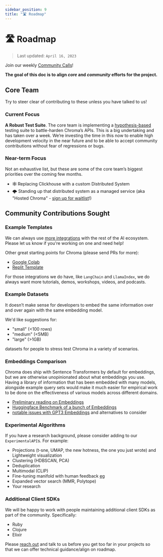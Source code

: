 ```yaml
---
sidebar_position: 9
title: "🛣️ Roadmap"
---
```


# 🛣️ Roadmap

> Last updated: `April 16, 2023`

Join our weekly [Community Calls](http://google.com/)!

**The goal of this doc is to align *core* and *community* efforts for the project.**

## Core Team 

Try to steer clear of contributing to these unless you have talked to us!

### Current Focus

**A Robust Test Suite**. The core team is implementing a [hypothesis-based](https://hypothesis.readthedocs.io/en/latest/) testing suite to battle-harden Chroma’s APIs. This is a big undertaking and has taken over a week. We’re investing the time in this now to enable high development velocity in the near future and to be able to accept community contributions without fear of regressions or bugs.

### Near-term Focus

Not an exhaustive list, but these are some of the core team’s biggest priorities over the coming few months.

- 🕸️ Replacing Clickhouse with a custom Distributed System
- 🌩️ Standing up that distributed system as a managed service (aka "Hosted Chroma" - [sign up for waitlist](https://airtable.com/shrOAiDUtS2ILy5vZ)!)

## Community Contributions Sought

### Example Templates

We can always use [more integrations](https://docs.trychroma.com/integrations) with the rest of the AI ecosystem. Please let us know if you're working on one and need help!

Other great starting points for Chroma (please send PRs for more):
- [Google Colab](https://colab.research.google.com/drive/1QEzFyqnoFxq7LUGyP1vzR4iLt9PpCDXv?usp=sharing)
- [Replit Template](https://replit.com/@swyx/BasicChromaStarter?v=1)

For those integrations we do have, like `LangChain` and `LlamaIndex`, we do always want more tutorials, demos, workshops, videos, and podcasts.

### Example Datasets

It doesn’t make sense for developers to embed the same information over and over again with the same embedding model.

We'd like suggestions for:

- "small" (<100 rows)
- "medium" (<5MB)
- "large" (>1GB)

datasets for people to stress test Chroma in a variety of scenarios.

### Embeddings Comparison

Chroma does ship with Sentence Transformers by default for embeddings, but we are otherwise unopinionated about what embeddings you use. Having a library of information that has been embedded with many models, alongside example query sets would make it much easier for empirical work to be done on the effectiveness of various models across different domains.

- [Preliminary reading on Embeddings](https://towardsdatascience.com/neural-network-embeddings-explained-4d028e6f0526?gi=ee46baab0d8f)
- [Huggingface Benchmark of a bunch of Embeddings](https://huggingface.co/blog/mteb)
- [notable issues with GPT3 Embeddings](https://twitter.com/Nils_Reimers/status/1487014195568775173) and alternatives to consider


### Experimental Algorithms

If you have a research background, please consider adding to our `ExperimentalAPI`s. For example:

- Projections (t-sne, UMAP, the new hotness, the one you just wrote) and Lightweight visualization
- Clustering (HDBSCAN, PCA)
- Deduplication
- Multimodal (CLIP)
- Fine-tuning manifold with human feedback [eg](https://github.com/openai/openai-cookbook/blob/main/examples/Customizing_embeddings.ipynb)
- Expanded vector search (MMR, Polytope)
- Your research

### Additional Client SDKs

We will be happy to work with people maintaining additional client SDKs as part of the community. Specifically: 

- Ruby 
- Clojure 
- Elixir

Please [reach out](https://discord.gg/MMeYNTmh3x) and talk to us before you get too far in your projects so that we can offer technical guidance/align on roadmap.